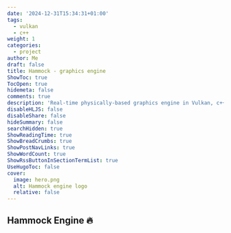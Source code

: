 ```yaml
---
date: '2024-12-31T15:34:31+01:00'
tags:
  - vulkan
  - c++
weight: 1
categories:
  - project
author: Me
draft: false
title: Hammock - graphics engine
ShowToc: true
TocOpen: true
hidemeta: false
comments: true
description: 'Real-time physically-based graphics engine in Vulkan, c++23'
disableHLJS: false
disableShare: false
hideSummary: false
searchHidden: true
ShowReadingTime: true
ShowBreadCrumbs: true
ShowPostNavLinks: true
ShowWordCount: true
ShowRssButtonInSectionTermList: true
UseHugoToc: false
cover:
  image: hero.png
  alt: Hammock engine logo
  relative: false
---
```


## Hammock Engine 🔥
